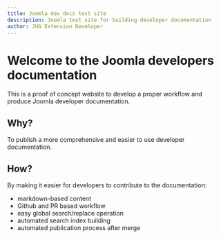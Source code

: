 ```yaml
---
title: Joomla dev docs test site
description: Joomla test site for building developer documentation
author: JUG Extension Developer
---
```


# Welcome to the Joomla developers documentation

This is a proof of concept website to develop a proper workflow and produce Joomla developer documentation.

## Why?

To publish a more comprehensive and easier to use developer documentation.

## How?

By making it easier for developers to contribute to the documentation:

- markdown-based content
- Github and PR based workflow
- easy global search/replace operation
- automated search index building
- automated publication process after merge
